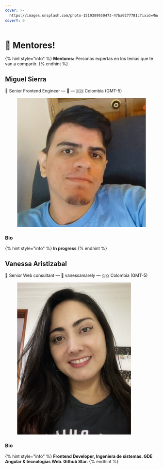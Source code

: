 ```yaml
---
cover: >-
  https://images.unsplash.com/photo-1519389950473-47ba0277781c?ixid=MnwxMjA3fDB8MHxwaG90by1wYWdlfHx8fGVufDB8fHx8&ixlib=rb-1.2.1&auto=format&fit=crop&w=2970&q=80
coverY: 0
---
```


# 👋 Mentores!

{% hint style="info" %}
**Mentores:** Personas expertas en los temas que te van a compartir.
{% endhint %}

## Miguel Sierra

👋 Senior Frontend Engineer — 💌  — 🇨🇴 Colombia (GMT-5)



<figure><img src="../.gitbook/assets/T06M9E5E3-U036R1BF3T8-e8a8bf36a27f-512.jpeg" alt=""><figcaption></figcaption></figure>

### Bio

{% hint style="info" %}
**In progress**
{% endhint %}

## Vanessa Aristizabal

👋 Senior Web consultant — 💌 vanessamarely — 🇨🇴 Colombia (GMT-5)

<figure><img src="../.gitbook/assets/IMG_9607.jpg" alt="" width="375"><figcaption></figcaption></figure>

### Bio

{% hint style="info" %}
**Frontend Developer, Ingeniera de sistemas. GDE Angular & tecnologías Web. Github Star.**
{% endhint %}

##
